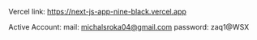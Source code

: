 Vercel link: https://next-js-app-nine-black.vercel.app

Active Account:
mail: michalsroka04@gmail.com
password: zaq1@WSX
